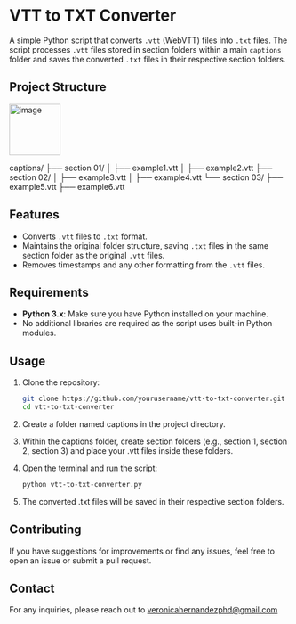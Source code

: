 # VTT to TXT Converter

A simple Python script that converts `.vtt` (WebVTT) files into `.txt` files. The script processes `.vtt` files stored in section folders within a main `captions` folder and saves the converted `.txt` files in their respective section folders.

## Project Structure

<img width="92" alt="image" src="https://github.com/user-attachments/assets/b6270ca1-eb9e-4fef-b6ca-7d373385aee0">

captions/ 
         ├── section 01/ │ ├── example1.vtt │ ├── example2.vtt 
         ├── section 02/ │ ├── example3.vtt │ ├── example4.vtt 
         └── section 03/ ├── example5.vtt ├── example6.vtt


## Features

- Converts `.vtt` files to `.txt` format.
- Maintains the original folder structure, saving `.txt` files in the same section folder as the original `.vtt` files.
- Removes timestamps and any other formatting from the `.vtt` files.

## Requirements

- **Python 3.x**: Make sure you have Python installed on your machine.
- No additional libraries are required as the script uses built-in Python modules.

## Usage

1. Clone the repository:

   ```bash
   git clone https://github.com/yourusername/vtt-to-txt-converter.git
   cd vtt-to-txt-converter

2. Create a folder named captions in the project directory.

3. Within the captions folder, create section folders (e.g., section 1, section 2, section 3) and place your .vtt files inside these folders.

4. Open the terminal and run the script:

   ```bash
   python vtt-to-txt-converter.py

5. The converted .txt files will be saved in their respective section folders.

## Contributing

If you have suggestions for improvements or find any issues, feel free to open an issue or submit a pull request.

## Contact
For any inquiries, please reach out to veronicahernandezphd@gmail.com
